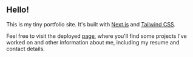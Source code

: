 ## Hello!

This is my tiny portfolio site. It's built with [Next.js](https://nextjs.org/) and [Tailwind CSS](https://tailwindcss.com/).

Feel free to visit the deployed [page](https://jsenopati.dev/), where you'll find some projects I've worked on and other information about me, including my resume and contact details.